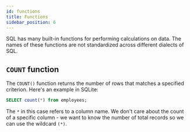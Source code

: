 ```yaml
---
id: functions
title: Functions
sidebar_position: 6
---
```


SQL has many built-in functions for performing calculations on data. The names of these functions are not standardized across different dialects of SQL.

## `COUNT` function

The `COUNT()` function returns the number of rows that matches a specified criterion. Here's an example in SQLite:

```sql
SELECT count(*) from employees;
```

The `*` in this case refers to a column name. We don't care about the count of a specific column - we want to know the number of total records so we can use the wildcard `(*)`.
